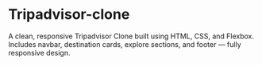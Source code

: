 # Tripadvisor-clone
A clean, responsive Tripadvisor Clone built using HTML, CSS, and Flexbox. Includes navbar, destination cards, explore sections, and footer — fully responsive design.
